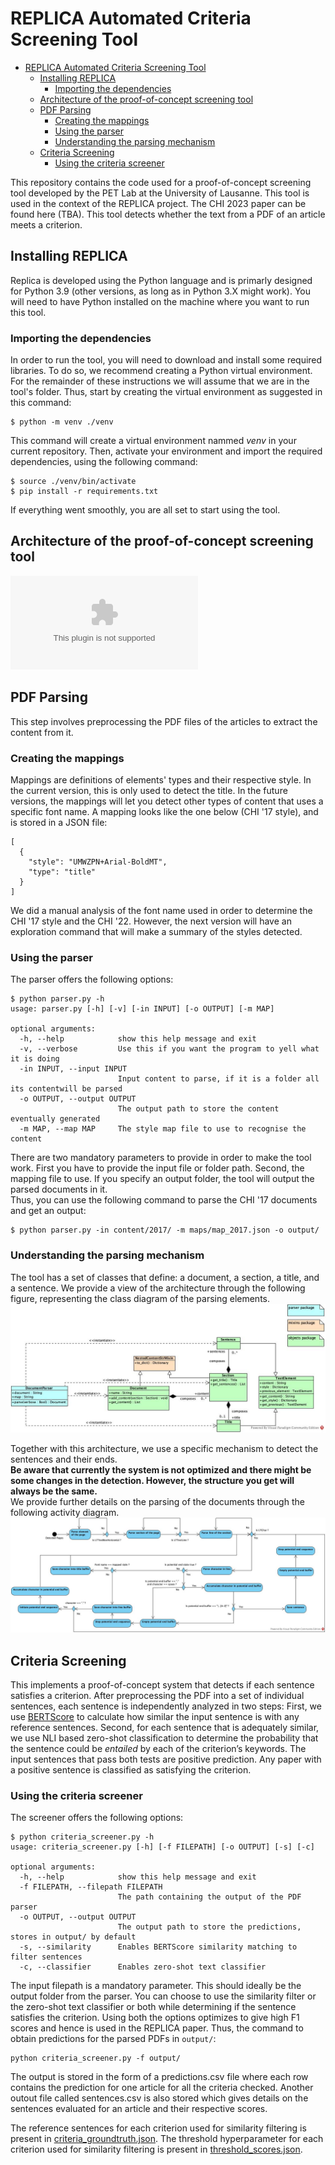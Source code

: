 # REPLICA Automated Criteria Screening Tool

<!-- @import "[TOC]" {cmd="toc" depthFrom=1 depthTo=6 orderedList=false} -->

<!-- code_chunk_output -->

- [REPLICA Automated Criteria Screening Tool](#replica-automated-criteria-screening-tool)
  - [Installing REPLICA](#installing-replica)
    - [Importing the dependencies](#importing-the-dependencies)
  - [Architecture of the proof-of-concept screening tool](#architecture-of-the-proof-of-concept-screening-tool)
  - [PDF Parsing](#pdf-parsing)
    - [Creating the mappings](#creating-the-mappings)
    - [Using the parser](#using-the-parser)
    - [Understanding the parsing mechanism](#understanding-the-parsing-mechanism)
  - [Criteria Screening](#criteria-screening)
    - [Using the criteria screener](#using-the-criteria-screener)

<!-- /code_chunk_output -->


This repository contains the code used for a proof-of-concept screening tool developed
by the PET Lab at the University of Lausanne. This tool is used in the context
of the REPLICA project. The CHI 2023 paper can be found here (TBA). This tool detects whether the text from a PDF of an article
meets a criterion.

## Installing REPLICA
Replica is developed using the Python language and is primarly designed for Python 3.9
(other versions, as long as in Python 3.X might work). You will need to have Python
installed on the machine where you want to run this tool.

### Importing the dependencies
In order to run the tool, you will need to download and install some required libraries.
To do so, we recommend creating a Python virtual environment. For the remainder of these
instructions we will assume that we are in the tool's folder. Thus, start by creating
the virtual environment as suggested in this command:
```
$ python -m venv ./venv
```
This command will create a virtual environment nammed *venv* in your current repository.
Then, activate your environment and import the required dependencies, using the following
command:
```
$ source ./venv/bin/activate
$ pip install -r requirements.txt
```
If everything went smoothly, you are all set to start using the tool.

## Architecture of the proof-of-concept screening tool
![the architecture diagram](documentation/figures/automation.eps)

## PDF Parsing
This step involves preprocessing the PDF files of the articles to extract the content from it.

### Creating the mappings
Mappings are definitions of elements' types and their respective style. In the current
version, this is only used to detect the title. In the future versions, the mappings will
let you detect other types of content that uses a specific font name. A mapping looks
like the one below (CHI '17 style), and is stored in a JSON file:
```
[
  {
    "style": "UMWZPN+Arial-BoldMT",
    "type": "title"
  }
]
```
We did a manual analysis of the font name used in order to determine the CHI '17 style
and the CHI '22. However, the next version will have an exploration command that
will make a summary of the styles detected.

### Using the parser
The parser offers the following options:
```
$ python parser.py -h
usage: parser.py [-h] [-v] [-in INPUT] [-o OUTPUT] [-m MAP]

optional arguments:
  -h, --help            show this help message and exit
  -v, --verbose         Use this if you want the program to yell what it is doing
  -in INPUT, --input INPUT
                        Input content to parse, if it is a folder all its contentwill be parsed
  -o OUTPUT, --output OUTPUT
                        The output path to store the content eventually generated
  -m MAP, --map MAP     The style map file to use to recognise the content
```
There are two mandatory parameters to provide in order to make the tool work. First you have
to provide the input file or folder path. Second, the mapping file to use. If you 
specify an output folder, the tool will output the parsed documents in it.  
Thus, you can use the following command to parse the CHI '17 documents and get
an output:
```
$ python parser.py -in content/2017/ -m maps/map_2017.json -o output/
```

### Understanding the parsing mechanism
The tool has a set of classes that define: a document, a section, a title, and a sentence.
We provide a view of the architecture through the following figure,
representing the class diagram of the parsing elements.
![the class diagram](documentation/figures/parsing_class_diagram.jpg)

Together with this architecture, we use a specific mechanism to detect
the sentences and their ends.   
**Be aware that currently the system is not
optimized and there might be some changes in the detection. However, the
structure you get will always be the same.**   
We provide further details
on the parsing of the documents through the following activity diagram.
![the activity diagram](documentation/figures/parsing_document_activity_diagram.jpg)

## Criteria Screening
This implements a proof-of-concept system that detects if each sentence satisfies a criterion. 
After preprocessing the PDF into a set of individual sentences, each sentence is 
independently analyzed in two steps: 
First, we use [BERTScore](https://github.com/Tiiiger/bert_score) to calculate how similar the input sentence is with any reference sentences. 
Second, for each sentence that is adequately similar, 
we use NLI based zero-shot classification to determine the probability that the sentence could be *entailed* by each of the criterion’s keywords. 
The input sentences that pass both tests are positive prediction. 
Any paper with a positive sentence is classified as satisfying the criterion.

### Using the criteria screener
The screener offers the following options:
```
$ python criteria_screener.py -h
usage: criteria_screener.py [-h] [-f FILEPATH] [-o OUTPUT] [-s] [-c]

optional arguments:
  -h, --help            show this help message and exit
  -f FILEPATH, --filepath FILEPATH
                        The path containing the output of the PDF parser
  -o OUTPUT, --output OUTPUT
                        The output path to store the predictions, stores in output/ by default
  -s, --similarity      Enables BERTScore similarity matching to filter sentences
  -c, --classifier      Enables zero-shot text classifier
```

The input filepath is a mandatory parameter. 
This should ideally be the output folder from the parser. 
You can choose to use the similarity filter or the zero-shot text classifier or both while determining if the sentence satisfies the criterion. 
Using both the options optimizes to give high F1 scores and hence is used in the REPLICA paper. 
Thus, the command to obtain predictions for the parsed PDFs in ```output/```:


```
python criteria_screener.py -f output/
```

The output is stored in the form of a predictions.csv file where each row contains the prediction for one article for all the criteria checked.
Another outout file called sentences.csv is also stored which gives details on the sentences evaluated for an article and their respective scores.

The reference sentences for each criterion used for similarity filtering is present in [criteria_groundtruth.json](util_files/criteria_goundtruth.json).
The threshold hyperparameter for each criterion used for similarity filtering is present in [threshold_scores.json](util_files/threshold_scores.json).

